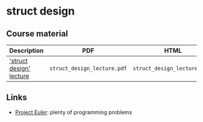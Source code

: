 # struct design

## Course material

Description                                                 |PDF                              |HTML                              |QMD
------------------------------------------------------------|---------------------------------|----------------------------------|------------------------------------
['struct design' lecture](struct_design_lecture/README.md)|`struct_design_lecture.pdf`    |`struct_design_lecture.html`    |[here](struct_design_lecture/struct_design_lecture.qmd)

## Links

 * [Project Euler](https://projecteuler.net/archives): plenty of programming problems
